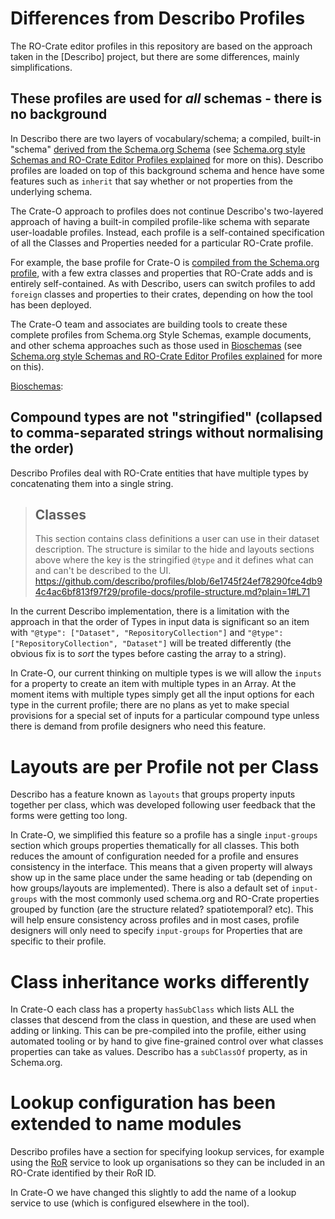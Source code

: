 # Differences from Describo Profiles

The RO-Crate editor profiles in this repository are based on the approach taken
in the [Describo] project, but there are some differences, mainly
simplifications.


## These profiles are used for *all* schemas - there is no background 

In Describo there are two layers of vocabulary/schema; a compiled,
built-in "schema"
[derived from the Schema.org Schema](https://github.com/describo/type-definitions)
(see
[Schema.org style Schemas and RO-Crate Editor Profiles explained](./soss-pofiles.md)
for more on this). Describo profiles are loaded on top of this background schema
and hence have some features such as `inherit` that say whether or not
properties from the underlying schema.


The Crate-O approach to profiles does not continue Describo's two-layered
approach of having a built-in compiled profile-like schema with separate user-loadable profiles. Instead, each profile is a self-contained specification of all the Classes and Properties needed for a particular RO-Crate profile.

For example, the base profile for Crate-O
is [compiled from the Schema.org profile](./docs/soss-pofiles.md), with a few extra classes and
properties that RO-Crate adds and is entirely self-contained. As with Describo,
users can switch profiles to add `foreign` classes and properties to their
crates, depending on how the tool has been deployed.

The Crate-O team and associates are building tools to create these complete
profiles from Schema.org Style Schemas, example documents, and other schema
approaches such as those used in [Bioschemas] (see
[Schema.org style Schemas and RO-Crate Editor Profiles explained](./soss-pofiles.md)
for more on this).


[Bioschemas]: 

## Compound types are not "stringified" (collapsed to comma-separated strings without normalising the order)

Describo Profiles deal with RO-Crate entities that have multiple types by
concatenating them into a single string.

> ## Classes
> This section contains class definitions a user can use in their dataset description. The structure
> is similar to the hide and layouts sections above where the key is the stringified `@type` and it
defines what can and can't be described to the UI.
> <https://github.com/describo/profiles/blob/6e1745f24ef78290fce4db94c4ac6bf813f97f29/profile-docs/profile-structure.md?plain=1#L71>

In the current Describo implementation, there is a limitation with the approach
in that the order of Types in input data is significant so an item with
`"@type": ["Dataset", "RepositoryCollection"]` and
`"@type": ["RepositoryCollection", "Dataset"]` will be treated differently (the
obvious fix is to *sort* the types before casting the
array to a string).

In Crate-O, our current thinking on multiple types is we will allow the `inputs`
for a property to create an item with multiple types in an Array. At the moment items with multiple types simply get all the
input options for each type in the current profile; there are no plans as yet
to make special provisions for a special set of inputs for a particular compound
type unless there is demand from profile designers who need this feature.

# Layouts are per Profile not per Class

Describo has a feature known as `layouts` that groups property inputs together
per class, which was developed following user feedback that the forms were
getting too long.

In Crate-O, we simplified this feature so a profile has a single `input-groups`
section which groups properties thematically for all classes. This both reduces
the amount of configuration needed for a profile and ensures consistency in the
interface. This means that a given property will always show up in the same place under the same
heading or tab (depending on how groups/layouts are implemented). There is also
a default set of `input-groups` with the most commonly used schema.org and RO-Crate properties
grouped by function (are the structure related? spatiotemporal? etc). This will
help ensure consistency across profiles and in most cases, profile designers
will only need to specify `input-groups` for Properties that are specific to their
profile.

# Class inheritance works differently

In Crate-O each class has a property `hasSubClass` which lists ALL the
classes that descend from the class in question, and these are used when adding
or linking. This can be pre-compiled into the profile, either using automated
tooling or by hand to give fine-grained control over what classes properties can
take as values. Describo has a `subClassOf` property, as in Schema.org.

# Lookup configuration has been extended to name modules

Describo profiles have a section for specifying lookup services, for example
using the [RoR] service to look up organisations so they can be included in an
RO-Crate identified by their RoR ID.

In Crate-O we have changed this slightly to add the name of a lookup service to
use (which is configured elsewhere in the tool).


[Bioschemas]: https://bioschemas.org/ 

[RoR]:https://ror.org/
